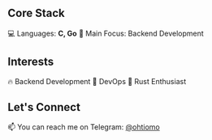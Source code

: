 ## Core Stack
💻 Languages: **C, Go**
🚀 Main Focus: Backend Development

## Interests
🔥 Backend Development
🔧 DevOps
🦀 Rust Enthusiast

## Let's Connect
📫 You can reach me on Telegram: [@ohtiomo](https://t.me/ohtiomo)
